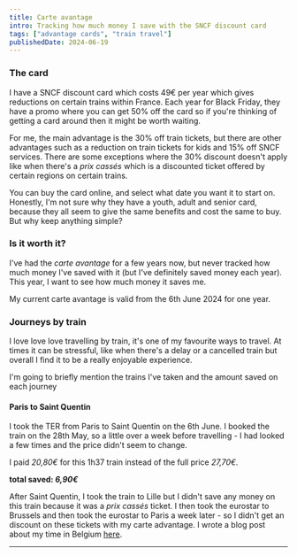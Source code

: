 ```yaml
---
title: Carte avantage
intro: Tracking how much money I save with the SNCF discount card
tags: ["advantage cards", "train travel"]
publishedDate: 2024-06-19
---
```


### The card

I have a SNCF discount card which costs 49€ per year which gives reductions on certain trains within France. Each year for Black Friday, they have a promo where you can get 50% off the card so if you're thinking of getting a card around then it might be worth waiting.

For me, the main advantage is the 30% off train tickets, but there are other advantages such as a reduction on train tickets for kids and 15% off SNCF services. There are some exceptions where the 30% discount doesn't apply like when there's a _prix cassés_ which is a discounted ticket offered by certain regions on certain trains.

You can buy the card online, and select what date you want it to start on. Honestly, I'm not sure why they have a youth, adult and senior card, because they all seem to give the same benefits and cost the same to buy. But why keep anything simple?

### Is it worth it?

I've had the _carte avantage_ for a few years now, but never tracked how much money I've saved with it (but I've definitely saved money each year). This year, I want to see how much money it saves me.

My current carte avantage is valid from the 6th June 2024 for one year.

### Journeys by train

I love love love travelling by train, it's one of my favourite ways to travel. At times it can be stressful, like when there's a delay or a cancelled train but overall I find it to be a really enjoyable experience.

I'm going to briefly mention the trains I've taken and the amount saved on each journey

#### Paris to Saint Quentin

I took the TER from Paris to Saint Quentin on the 6th June. I booked the train on the 28th May, so a little over a week before travelling - I had looked a few times and the price didn't seem to change.

I paid _20,80€_ for this 1h37 train instead of the full price _27,70€_.

**total saved: _6,90€_**

After Saint Quentin, I took the train to Lille but I didn't save any money on this train because it was a _prix cassés_ ticket. I then took the eurostar to Brussels and then took the eurostar to Paris a week later - so I didn't get an discount on these tickets with my carte advantage. I wrote a blog post about my time in Belgium [here](https://abisummers.com/articles/travel/2024-06-belgium/).

---
